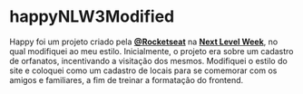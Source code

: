 # happyNLW3Modified
Happy foi um projeto criado pela **[@Rocketseat](https://github.com/Rocketseat)** na **[Next Level Week](https://nextlevelweek.com/)**, no qual modifiquei ao meu estilo.
Inicialmente, o projeto era sobre um cadastro de orfanatos, incentivando a visitação dos mesmos. Modifiquei o estilo do site e coloquei como um cadastro de locais para se comemorar com os amigos e familiares, a fim de treinar a formatação do frontend.
